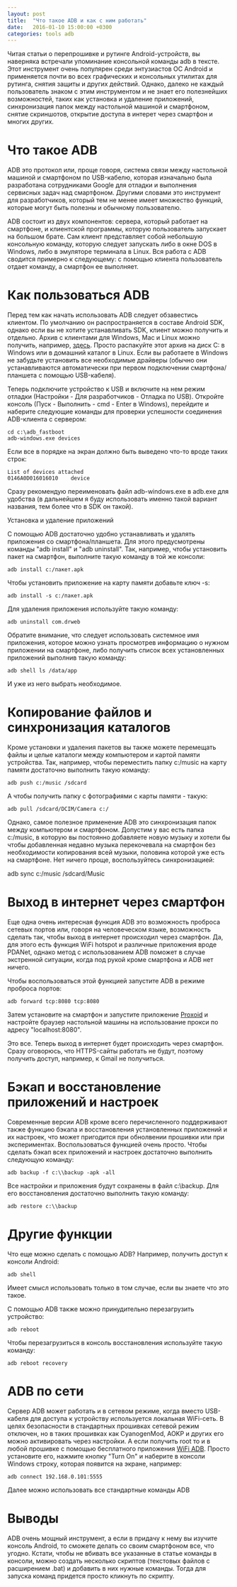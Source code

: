 ```yaml
---
layout: post
title:  "Что такое ADB и как с ним работать"
date:   2016-01-10 15:00:00 +0300
categories: tools adb
---
```


Читая статьи о перепрошивке и рутинге Android-устройств, вы наверняка встречали упоминание консольной команды adb в тексте. Этот инструмент очень популярен среди энтузиастов ОС Android и применяется почти во всех графических и консольных утилитах для рутинга, снятия защиты и других действий. Однако, далеко не каждый пользователь знаком с этим инструментом и не знает его полезнейших возможностей, таких как установка и удаление приложений, синхронизация папок между настольной машиной и смартфоном, снятие скриншотов, открытие доступа в интерет через смартфон и многих других.

# Что такое ADB

ADB это протокол или, проще говоря, система связи между настольной машиной и смартфоном по USB-кабелю, которая изначально была разработана сотрудниками Google для отладки и выполнения сервисных задач над смартфоном. Другими словами это инструмент для разработчиков, который тем не менее имеет множество функций, которые могут быть полезны и обычному пользователю.

ADB состоит из двух компонентов: сервера, который работает на смартфоне, и клиентской программы, которую пользователь запускает на большом брате. Сам клиент представляет собой небольшую консольную команду, которую следует запускать либо в окне DOS в Windows, либо в эмуляторе терминала в Linux. Вся работа с ADB сводится примерно к следующему: с помощью клиента пользователь отдает команду, а смартфон ее выполняет.

# Как пользоваться ADB

Перед тем как начать использовать ADB следует обзавестись клиентом. По умолчанию он распространяется в составе Android SDK, однако если вы не хотите устанавливать SDK, клиент можно получить и отдельно. Архив с клиентами для Windows, Mac и Linux можно получить, например, <a href="https://texasice-cream-sandwich-mirror.googlecode.com/files/adb_fastboot.zip">здесь</a>. Просто распакуйте этот архив на диск C: в Windows или в домашний каталог в Linux. Если вы работаете в Windows не забудьте установить все необходимые драйверы (обычно они устанавливаются автоматически при первом подключении смартфона/планшета с помощью USB-кабеля).

Теперь подключите устройство к USB и включите на нем режим отладки (Настройки - Для разработчиков - Отладка по USB). Откройте консоль (Пуск - Выполнить - сmd - Enter в Windows), перейдите и наберите следующие команды для проверки успешности соединения ADB-клиента с сервером:

    cd c:\adb_fastboot
    adb-windows.exe devices

Если все в порядке на экран должно быть выведено что-то вроде таких строк:

    List of devices attached 
    0146A0D016016010	device

Сразу рекомендую переименовать файл adb-windows.exe в adb.exe для удобства (в дальнейшем я буду использовать именно такой вариант названия, тем более что в SDK он такой).

Установка и удаление приложений

С помощью ADB достаточно удобно устанавливать и удалять приложения со смартфона/планшета. Для этого предусмотрены команды "adb install" и "adb uninstall". Так, например, чтобы установить пакет на смартфон, выполните такую команду в той же консоли:

    adb install c:/пакет.apk

Чтобы установить приложение на карту памяти добавьте ключ -s:

    adb install -s c:/пакет.apk

Для удаления приложения используйте такую команду:
    
    adb uninstall com.drweb

Обратите внимание, что следует использовать системное имя приложения, которое можно узнать просмотрев информацию о нужном приложении на смартфоне, либо получить список всех установленных приложений выполнив такую команду:
    
    adb shell ls /data/app

И уже из него выбрать необходимое.

# Копирование файлов и синхронизация каталогов

Кроме установки и удаления пакетов вы также можете перемещать файлы и целые каталоги между компьютером и картой памяти устройства. Так, например, чтобы переместить папку c:/music на карту памяти достаточно выполнить такую команду:

    adb push c:/music /sdcard

А чтобы получить папку с фотографиями с карты памяти - такую:

    adb pull /sdcard/DCIM/Camera c:/

Однако, самое полезное применение ADB это синхронизация папок между компьютером и смартфоном. Допустим у вас есть папка c:/music, в которую вы постоянно добавляете новую музыку и хотели бы чтобы добавленная недавно музыка перекочевала на смартфон без необходимости копирования всей музыки, половина которой уже есть на смартфоне. Нет ничего проще, воспользуйтесь синхронизацией:

adb sync c:/music /sdcard/Music

# Выход в интернет через смартфон

Еще одна очень интересная функция ADB это возможность проброса сетевых портов или, говоря на человеческом языке, возможность сделать так, чтобы выход в интернет происходил через смартфон. Да, для этого есть функция WiFi hotspot и различные приложения вроде PDANet, однако метод с использованием ADB поможет в случае экстренной ситуации, когда под рукой кроме смартфона и ADB нет ничего.

Чтобы воспользоваться этой функцией запустите ADB в режиме проброса портов:

    adb forward tcp:8080 tcp:8080

Затем установите на смартфон и запустите приложение <a href="https://play.google.com/store/apps/details?id=com.proxoid">Proxoid</a> и настройте браузер настольной машины на использование прокси по адресу "localhost:8080".

Это все. Теперь выход в интернет будет происходить через смартфон. Сразу оговорюсь, что HTTPS-сайты работать не будут, поэтому получить доступ, например, к Gmail не получиться.

# Бэкап и восстановление приложений и настроек

Современные версии ADB кроме всего перечисленного поддерживают также функцию бэкапа и восстановления установленных приложений и их настроек, что может пригодится при обнолвении прошивки или при экспериментах. Воспользоваться функцией очень просто. Чтобы сделать бэкап всех приложений и настроек достаточно выполнить следующую команду:

    adb backup -f c:\\backup -apk -all

Все настройки и приложения будут сохранены в файл c:\\backup. Для его восстановления достаточно выполнить такую команду:

    adb restore c:\\backup

# Другие функции

Что еще можно сделать с помощью ADB? Например, получить доступ к консоли Android:

    adb shell

Имеет смысл использовать только в том случае, если вы знаете что это такое.

С помощью ADB также можно принудительно перезагрузить устройство:

    adb reboot

Чтобы перезагрузиться в консоль восстановления используйте такую команду:

    adb reboot recovery

# ADB по сети

Сервер ADB может работать и в сетевом режиме, когда вместо USB-кабеля для доступа к устройству используется локальная WiFi-сеть. В целях безопасности в стандартных прошивках сетевой режим отключен, но в таких прошивках как CyanogenMod, AOKP и других его можно активировать через настройки. А если получить root то и в любой прошивке с помощью бесплатного приложения <a href="https://play.google.com/store/apps/details?id=com.ttxapps.wifiadb">WiFi ADB</a>. Просто установите его, нажмите кнопку "Turn On" и наберите в консоли Windows строку, которая появится на экране, например:

    adb connect 192.168.0.101:5555

Далее можно использовать все стандартные команды ADB

# Выводы

ADB очень мощный инструмент, а если в придачу к нему вы изучите консоль Android, то сможете делать со своим смартфоном все, что угодно. Кстати, чтобы не вбивать все указанные в статье команды в консоли, можно создать несколько скриптов (текстовых файлов с расширением .bat) и добавить в них нужные команды. Тогда для запуска команд придется просто кликнуть по скрипту.

